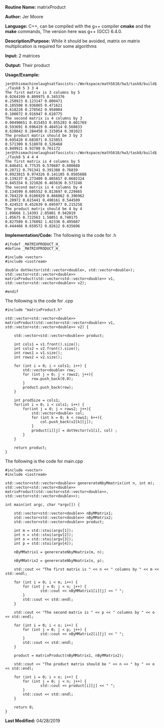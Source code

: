 **Routine Name:**     matrixProduct 

**Author:** Jer Moore

**Language:** C++, can be compiled with the g++ compiler **cmake** and the **make** commands, The version here was g++ (GCC) 6.4.0.

**Description/Purpose:**  While it should be avoided, matrix on matrix multiplication is required for some algorithms
 
**Input:**  2 matrices

**Output:** Their product

**Usage/Example:** 

	jer@thismachinelaughsatfascists:~/Workspace/math5610/hw3/task8/build$ ./Task8 5 3 3 4
	The first matrix is 3 columns by 5
	0.0264199 0.809975 0.345376
	0.250923 0.123147 0.800471
	0.185508 0.936865 0.471621
	0.618228 0.278562 0.958004
	0.100072 0.916947 0.610775
	The second matrix is 4 columns by 3
	0.00490651 0.815453 0.855283 0.601769
	0.593691 0.696419 0.484514 0.560833
	0.620842 0.284458 0.315054 0.301023
	The product matrix should be 3 by 3
	0.695428 0.683871 0.523853
	0.571309 0.518078 0.526468
	0.849921 0.93788 0.761172
	jer@thismachinelaughsatfascists:~/Workspace/math5610/hw3/task8/build$ ./Task8 5 4 4 4
	The first matrix is 4 columns by 5
	0.846451 0.77535 0.570607 0.600688
	0.20712 0.791341 0.391388 0.76839
	0.0923815 0.974326 0.141105 0.0505688
	0.139237 0.273409 0.885657 0.0602324
	0.845354 0.321026 0.465636 0.573246
	The second matrix is 4 columns by 4
	0.134599 0.605552 0.813697 0.229465
	0.784229 0.0106929 0.866062 0.396962
	0.20972 0.615441 0.490161 0.544509
	0.424523 0.452639 0.695977 0.215258
	The product matrix should be 4 by 4
	1.09666 1.14393 2.05801 0.942019
	1.05675 0.722563 1.58051 0.740175
	0.827589 0.176092 1.02336 0.495687
	0.444466 0.659572 0.82612 0.635696




**Implementation/Code:** The following is the code for .h

	#ifndef _MATRIXPRODUCT_H_
	#define _MATRIXPRODUCT_H_

	#include <vector>
	#include <iostream>

	double dotVector(std::vector<double>, std::vector<double>);
	std::vector<std::vector<double>> matrixProduct(std::vector<std::vector<double>> v1, std::vector<std::vector<double>> v2);

	#endif

The following is the code for .cpp


	#include "matrixProduct.h"

	std::vector<std::vector<double>> matrixProduct(std::vector<std::vector<double>> v1, std::vector<std::vector<double>> v2) {

		std::vector<std::vector<double>> product;

		int cols1 = v1.front().size();
		int cols2 = v2.front().size();
		int rows1 = v1.size();
		int rows2 = v2.size();
		
		for (int i = 0; i < cols1; i++) {
			std::vector<double> row;
			for (int j = 0; j < rows2; j++){
				row.push_back(0.0);
			}
			product.push_back(row);
		}

		int prodSize = cols1;
		for(int i = 0; i < cols1; i++) {	
			for(int j = 0; j < rows2; j++){
				std::vector<double> col;
				for (int k = 0; k < rows2; k++){
					col.push_back(v2[k][j]);
				}
				product[i][j] = dotVector(v1[i], col) ; 
			}
		}

		return product;
	}

The following is the code for main.cpp

	#include <vector>
	#include <iostream>

	std::vector<std::vector<double>> genererateNbyMmatrix(int n, int m);
	std::vector<std::vector<double>> matrixProduct(std::vector<std::vector<double>>, std::vector<std::vector<double>>);

	int main(int argc, char *argv[]) {	

		std::vector<std::vector<double>> nByMMatrix1;
		std::vector<std::vector<double>> nByMMatrix2;
		std::vector<std::vector<double>> product;
		
		int m = std::stoi(argv[1]);
		int n = std::stoi(argv[2]);
		int o = std::stoi(argv[3]);
		int p = std::stoi(argv[4]);

		nByMMatrix1	= genererateNbyMmatrix(m, n);

		nByMMatrix2	= genererateNbyMmatrix(o, p);
		
		std::cout << "The first matrix is " << n << " columns by " << m << std::endl;

		for (int i = 0; i < m; i++) {
			for (int j = 0; j < n; j++) {
					std::cout << nByMMatrix1[i][j] << " ";
			}
			std::cout << std::endl;
		}
		
		std::cout << "The second matrix is " << p << " columns by " << o << std::endl;
		
		for (int i = 0; i < o; i++) {
			for (int j = 0; j < p; j++) {
					std::cout << nByMMatrix2[i][j] << " ";
			}
			std::cout << std::endl;
		}
		
		product = matrixProduct(nByMMatrix1, nByMMatrix2);

		std::cout << "The product matrix should be " << n << " by " << o << std::endl;

		for (int i = 0; i < o; i++) {
			for (int j = 0; j < n; j++) {
					std::cout << product[i][j] << " ";
			}
			std::cout << std::endl;
		}

		return 0;
	}

**Last Modified:** 04/28/2019


